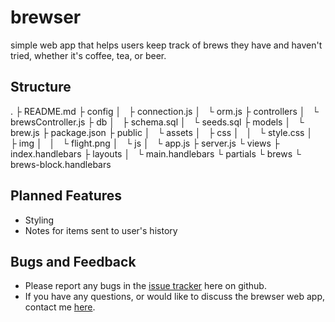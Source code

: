 # brewser
simple web app that helps users keep track of brews they have and haven't tried, whether it's coffee, tea, or beer.

## Structure
.
├ README.md
├ config
│   ├ connection.js
│   └ orm.js
├ controllers
│   └ brewsController.js
├ db
│   ├ schema.sql
│   └ seeds.sql
├ models
│   └ brew.js
├ package.json
├ public
│   └ assets
│       ├ css
│       │   └ style.css
│       ├ img
│       │   └ flight.png
│       └ js
│           └ app.js
├ server.js
└ views
    ├ index.handlebars
    ├ layouts
    │   └ main.handlebars
    └ partials
        └ brews
            └ brews-block.handlebars

## Planned Features
- Styling
- Notes for items sent to user's history

## Bugs and Feedback
- Please report any bugs in the [issue tracker](https://github.com/dezrogers/brewser/issues) here on github.
- If you have any questions, or would like to discuss the brewser web app, contact me [here](https://dezrogers.github.io/Portfolio/).
